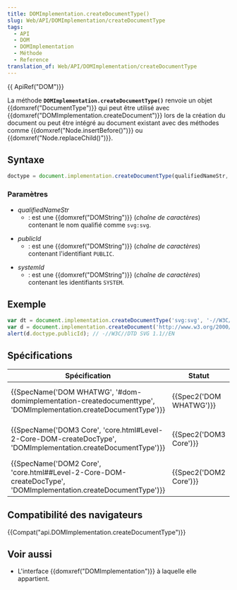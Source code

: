 ```yaml
---
title: DOMImplementation.createDocumentType()
slug: Web/API/DOMImplementation/createDocumentType
tags:
  - API
  - DOM
  - DOMImplementation
  - Méthode
  - Reference
translation_of: Web/API/DOMImplementation/createDocumentType
---
```

{{ ApiRef("DOM")}}

La méthode **`DOMImplementation.createDocumentType()`** renvoie un objet {{domxref("DocumentType")}}  qui peut être utilisé avec {{domxref("DOMImplementation.createDocument")}} lors de la création du document ou peut être intégré au document existant avec des méthodes comme {{domxref("Node.insertBefore()")}} ou {{domxref("Node.replaceChild()")}}.

## Syntaxe

```js
doctype = document.implementation.createDocumentType(qualifiedNameStr, publicId, systemId)
```

### Paramètres

- _qualifiedNameStr_
  - : est une {{domxref("DOMString")}} (_chaîne de caractères_) contenant le nom qualifié comme `svg:svg`.

<!---->

- _publicId_
  - : est une {{domxref("DOMString")}} (_chaîne de caractères_) contenant l'identifiant `PUBLIC`.

<!---->

- _systemId_
  - : est une {{domxref("DOMString")}} (_chaîne de caractères_) contenant les identifiants `SYSTEM`.

## Exemple

```js
var dt = document.implementation.createDocumentType('svg:svg', '-//W3C//DTD SVG 1.1//EN', 'http://www.w3.org/Graphics/SVG/1.1/DTD/svg11.dtd');
var d = document.implementation.createDocument('http://www.w3.org/2000/svg', 'svg:svg', dt);
alert(d.doctype.publicId); // -//W3C//DTD SVG 1.1//EN
```

## Spécifications

| Spécification                                                                                                                                        | Statut                           | Commentaire                                             |
| ---------------------------------------------------------------------------------------------------------------------------------------------------- | -------------------------------- | ------------------------------------------------------- |
| {{SpecName('DOM WHATWG', '#dom-domimplementation-createdocumenttype', 'DOMImplementation.createDocumentType')}} | {{Spec2('DOM WHATWG')}} | Pas de modification de {{SpecName("DOM3 Core")}} |
| {{SpecName('DOM3 Core', 'core.html#Level-2-Core-DOM-createDocType', 'DOMImplementation.createDocumentType')}}     | {{Spec2('DOM3 Core')}}     | Pas de modification de {{SpecName("DOM2 Core")}} |
| {{SpecName('DOM2 Core', 'core.html##Level-2-Core-DOM-createDocType', 'DOMImplementation.createDocumentType')}} | {{Spec2('DOM2 Core')}}     | Définition initiale.                                    |

## Compatibilité des navigateurs

{{Compat("api.DOMImplementation.createDocumentType")}}

## Voir aussi

- L'interface {{domxref("DOMImplementation")}} à laquelle elle appartient.
